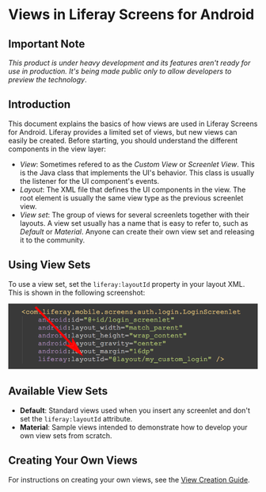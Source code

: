 # Views in Liferay Screens for Android

## Important Note

*This product is under heavy development and its features aren't ready for use in production. It's being made public only to allow developers to preview the technology*.

## Introduction

This document explains the basics of how views are used in Liferay Screens for Android. Liferay provides a limited set of views, but new views can easily be created. Before starting, you should understand the different components in the view layer:

- *View*: Sometimes refered to as the *Custom View* or *Screenlet View*. This is the Java class that implements the UI's behavior. This class is usually the listener for the UI component's events.
- *Layout*: The XML file that defines the UI components in the view. The root element is usually the same view type as the previous screenlet view.
- *View set*: The group of views for several screenlets together with their layouts. A view set usually has a name that is easy to refer to, such as *Default* or *Material*. Anyone can create their own view set and releasing it to the community.

<!--
## Installing View Sets

TODO Explain how to install theme-projects using gradle
-->

## Using View Sets

To use a view set, set the `liferay:layoutId` property in your layout XML. This is shown in the following screenshot:

![The `liferay:layoutId` attribute is used to change the layout.](images/layoutid_xml.png)

## Available View Sets

- **Default**: Standard views used when you insert any screenlet and don't set the `liferay:layoutId` attribute.
- **Material**: Sample views intended to demonstrate how to develop your own view sets from scratch.

## Creating Your Own Views

For instructions on creating your own views, see the [View Creation Guide](view_creation.md).